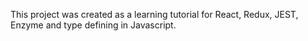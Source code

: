 This project was created as a learning tutorial for React, Redux, JEST, Enzyme and type defining in Javascript.
